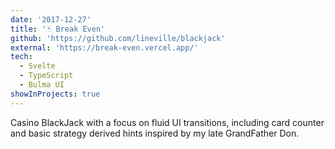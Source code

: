```yaml
---
date: '2017-12-27'
title: '🃏 Break Even'
github: 'https://github.com/lineville/blackjack'
external: 'https://break-even.vercel.app/'
tech:
  - Svelte
  - TypeScript
  - Bulma UI
showInProjects: true
---
```


Casino BlackJack with a focus on fluid UI transitions,
including card counter and basic strategy derived hints
inspired by my late GrandFather Don.
